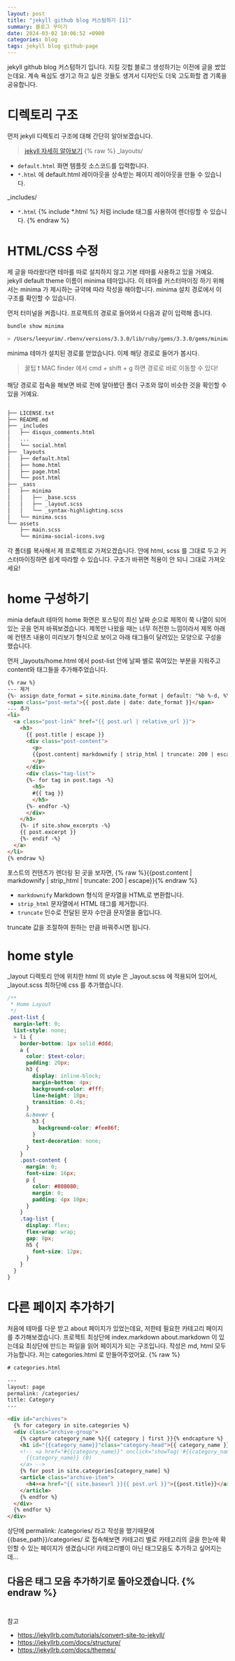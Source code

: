 ```yaml
---
layout: post
title: "jekyll github blog 커스텀하기 [1]"
summary: 블로그 꾸미기
date: 2024-03-02 10:06:52 +0900
categories: blog
tags: jekyll blog github-page
---
```


jekyll github blog 커스텀하기 입니다. 지킬 깃헙 블로그 생성하기는 이전에 글을 썼었는데요. 계속 욕심도 생기고 하고 싶은 것들도 생겨서 디자인도 더욱 고도화할 겸 기록을 공유합니다.

# 디렉토리 구조

먼저 jekyll 디렉토리 구조에 대해 간단히 알아보겠습니다.
> <a href="{{base_path}}/etc/jekyll-know/">jekyll 자세히 알아보기</a>
{% raw %}
_layouts/

- <code>default.html</code> 화면 템플릿 소스코드를 입력합니다. 
- <code>*.html</code> 에 default.html 레이아웃을 상속받는 페이지 레이아웃을 만들 수 있습니다.

_includes/
- <code>*.html</code> {% include *.html %} 처럼 include 태그를 사용하여 렌더링할 수 있습니다.
{% endraw %}

# HTML/CSS 수정
제 글을 따라왔다면 테마를 따로 설치하지 않고 기본 테마를 사용하고 있을 거예요. jekyll default theme 이름이 minima 테마입니다. 이 테마를 커스터마이징 하기 위해서는 minima 가 제시하는 규약에 따라 작성을 해야합니다.
minima 설치 경로에서 이 구조를 확인할 수 있습니다.

먼저 터미널을 켜줍니다. 프로젝트의 경로로 들어와서 다음과 같이 입력해 줍니다.
```bash
bundle show minima

> /Users/leeyurim/.rbenv/versions/3.3.0/lib/ruby/gems/3.3.0/gems/minima-2.5.1
```
minima 테마가 설치된 경로를 얻었습니다. 이제 해당 경로로 들어가 봅시다.
> 꿀팁 ❗️ MAC finder 에서 cmd + shift + g 하면 경로로 바로 이동할 수 있다!

해당 경로로 접속을 해보면 바로 전에 알아봤던 폴더 구조와 많이 비슷한 것을 확인할 수 있을 거예요.

```bash

├── LICENSE.txt
├── README.md
├── _includes
│   ├── disqus_comments.html
│   ...
│   └── social.html
├── _layouts
│   ├── default.html
│   ├── home.html
│   ├── page.html
│   └── post.html
├── _sass
│   ├── minima
│   │   ├── _base.scss
│   │   ├── _layout.scss
│   │   └── _syntax-highlighting.scss
│   └── minima.scss
└── assets
    ├── main.scss
    └── minima-social-icons.svg

```
각 폴더를 복사해서 제 프로젝트로 가져오겠습니다. 안에 html, scss 를 그대로 두고 커스터마이징하면 쉽게 따라할 수 있습니다. <span class="h-yellow">구조가 바뀌면 적용이 안 되니 그대로 가져오세요!</span>

# home 구성하기

minia default 테마의 home 화면은 포스팅이 최신 날짜 순으로 제목이 쭉 나열이 되어있는 곳을 먼저 바꿔보겠습니다.
제목만 나왔을 때는 너무 허전한 느낌이라서 제목 아래에 컨텐츠 내용이 미리보기 형식으로 보이고 아래 태그들이 달려있는 모양으로 구성을 했습니다.

먼저 _layouts/home.html 에서 post-list 안에 날짜 별로 묶여있는 부분을 지워주고 content와 태그들을 추가해주었습니다.
```html
{% raw %}
--- 제거
{%- assign date_format = site.minima.date_format | default: "%b %-d, %Y" -%}
<span class="post-meta">{{ post.date | date: date_format }}</span>
--- 추가
<li>
  <a class="post-link" href="{{ post.url | relative_url }}">
    <h3>
      {{ post.title | escape }}
      <div class="post-content">
        <p>
        {{post.content| markdownify | strip_html | truncate: 200 | escape }}
        </p>
      </div>
      <div class="tag-list">
      {%- for tag in post.tags -%}
        <h5>
        #{{ tag }}
        </h5>
      {%- endfor -%}
      </div>
    </h3>
    {%- if site.show_excerpts -%}
    {{ post.excerpt }}
    {%- endif -%}
  </a>
</li>
{% endraw %}
```

포스트의 컨텐츠가 렌더링 된 곳을 보자면, 
{% raw %}{{post.content | markdownify | strip_html | truncate: 200 | escape}}{% endraw %}
- <code>markdownify</code> Markdown 형식의 문자열을 HTML로 변환합니다. <br>
- <code>strip_html</code> 문자열에서 HTML 태그를 제거합니다.<br>
- <code>truncate</code> 인수로 전달된 문자 수만큼 문자열을 줄입니다.

truncate 값을 조절하여 원하는 만큼 바꿔주시면 됩니다.

# home style
_layout 디렉토리 안에 위치한 html 의 style 은 _layout.scss 에 적용되어 있어서, _layout.scss 최하단에 css 를 추가했습니다.
```scss
/**
 * Home Layout
 */
.post-list {
  margin-left: 0;
  list-style: none;
  > li {
    border-bottom: 1px solid #ddd;
    a {
      color: $text-color;
      padding: 20px;
      h3 {
        display: inline-block;
        margin-bottom: 4px;
        background-color: #fff;
        line-height: 18px;
        transition: 0.4s;
      }
      &:hover {
        h3 {
          background-color: #fee86f;
        }
        text-decoration: none;
      }
    }
    .post-content {
      margin: 0;
      font-size: 16px;
      p {
        color: #808080;
        margin: 0;
        padding: 4px 10px;
      }
    }
    .tag-list {
      display: flex;
      flex-wrap: wrap;
      gap: 8px;
      h5 {
        font-size: 12px;
      }
    }
  }
}
```

# 다른 페이지 추가하기

처음에 테마를 다운 받고 about 페이지가 있었는데요, 저한테 필요한 카테고리 페이지를 추가해보겠습니다.
프로젝트 최상단에 index.markdown about.markdown 이 있는데요 최상단에 만드는 파일을 읽어 페이지가 되는 구조입니다.
작성은 md, html 모두 가능합니다. 저는 categories.html 로 만들어주었어요.
{% raw %}
```html
# categories.html

---
layout: page
permalink: /categories/
title: Category
---

<div id="archives">
  {% for category in site.categories %}
  <div class="archive-group">
    {% capture category_name %}{{ category | first }}{% endcapture %}
    <h1 id="{{category_name}}"class="category-head">{{ category_name }}</h1>
    <!-- <a href="#{{category_name}}" onclick="showTag('#{{category_name}}')">
      {{category_name}} (0)
    </a> -->
    {% for post in site.categories[category_name] %}
    <article class="archive-item">
      <h4><a href="{{ site.baseurl }}{{ post.url }}">{{post.title}}</a></h4>
    </article>
    {% endfor %}
  </div>
  {% endfor %}
</div>
```
상단에 <span class="h-yellow">permalink: /categories/</span> 라고 작성을 했기때문에 
{{base_path}}/categories/ 로 접속해보면 카테고리 별로 카테고리의 글을 한눈에 확인할 수 있는 페이지가 생겼습니다!
카테고리별이 아닌 태그모음도 추가하고 싶어지는데...

다음은 태그 모음 추가하기로 돌아오겠습니다.
{% endraw %}
<br>
<br>
---
참고
- <https://jekyllrb.com/tutorials/convert-site-to-jekyll/>
- <https://jekyllrb.com/docs/structure/>
- <https://jekyllrb.com/docs/themes/>